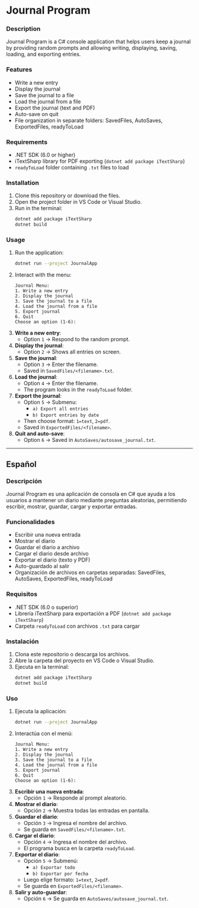 # Journal Program

### Description
Journal Program is a C# console application that helps users keep a journal by providing random prompts and allowing writing, displaying, saving, loading, and exporting entries.

### Features
- Write a new entry
- Display the journal
- Save the journal to a file
- Load the journal from a file
- Export the journal (text and PDF)
- Auto-save on quit
- File organization in separate folders: SavedFiles, AutoSaves, ExportedFiles, readyToLoad

### Requirements
- .NET SDK (6.0 or higher)
- iTextSharp library for PDF exporting (`dotnet add package iTextSharp`)
- `readyToLoad` folder containing `.txt` files to load

### Installation
1. Clone this repository or download the files.
2. Open the project folder in VS Code or Visual Studio.
3. Run in the terminal:
   ```bash
   dotnet add package iTextSharp
   dotnet build
   ```

### Usage
1. Run the application:
   ```bash
   dotnet run --project JournalApp
   ```
2. Interact with the menu:
   ```
   Journal Menu:
   1. Write a new entry
   2. Display the journal
   3. Save the journal to a file
   4. Load the journal from a file
   5. Export journal
   6. Quit
   Choose an option (1-6):
   ```
3. **Write a new entry**:  
   - Option `1` → Respond to the random prompt.  
4. **Display the journal**:  
   - Option `2` → Shows all entries on screen.  
5. **Save the journal**:  
   - Option `3` → Enter the filename.  
   - Saved in `SavedFiles/<filename>.txt`.  
6. **Load the journal**:  
   - Option `4` → Enter the filename.  
   - The program looks in the `readyToLoad` folder.  
7. **Export the journal**:  
   - Option `5` → Submenu:  
     - `a) Export all entries`  
     - `b) Export entries by date`  
   - Then choose format: `1=text`, `2=pdf`.  
   - Saved in `ExportedFiles/<filename>`.  
8. **Quit and auto-save**:  
   - Option `6` → Saved in `AutoSaves/autosave_journal.txt`.  

---

## Español

### Descripción
Journal Program es una aplicación de consola en C# que ayuda a los usuarios a mantener un diario mediante preguntas aleatorias, permitiendo escribir, mostrar, guardar, cargar y exportar entradas.

### Funcionalidades
- Escribir una nueva entrada
- Mostrar el diario
- Guardar el diario a archivo
- Cargar el diario desde archivo
- Exportar el diario (texto y PDF)
- Auto-guardado al salir
- Organización de archivos en carpetas separadas: SavedFiles, AutoSaves, ExportedFiles, readyToLoad

### Requisitos
- .NET SDK (6.0 o superior)
- Librería iTextSharp para exportación a PDF (`dotnet add package iTextSharp`)
- Carpeta `readyToLoad` con archivos `.txt` para cargar

### Instalación
1. Clona este repositorio o descarga los archivos.
2. Abre la carpeta del proyecto en VS Code o Visual Studio.
3. Ejecuta en la terminal:
   ```bash
   dotnet add package iTextSharp
   dotnet build
   ```

### Uso
1. Ejecuta la aplicación:
   ```bash
   dotnet run --project JournalApp
   ```
2. Interactúa con el menú:
   ```
   Journal Menu:
   1. Write a new entry
   2. Display the journal
   3. Save the journal to a file
   4. Load the journal from a file
   5. Export journal
   6. Quit
   Choose an option (1-6):
   ```
3. **Escribir una nueva entrada**:  
   - Opción `1` → Responde al prompt aleatorio.  
4. **Mostrar el diario**:  
   - Opción `2` → Muestra todas las entradas en pantalla.  
5. **Guardar el diario**:  
   - Opción `3` → Ingresa el nombre del archivo.  
   - Se guarda en `SavedFiles/<filename>.txt`.  
6. **Cargar el diario**:  
   - Opción `4` → Ingresa el nombre del archivo.  
   - El programa busca en la carpeta `readyToLoad`.  
7. **Exportar el diario**:  
   - Opción `5` → Submenú:  
     - `a) Exportar todo`  
     - `b) Exportar por fecha`  
   - Luego elige formato: `1=text`, `2=pdf`.  
   - Se guarda en `ExportedFiles/<filename>`.  
8. **Salir y auto-guardar**:  
   - Opción `6` → Se guarda en `AutoSaves/autosave_journal.txt`.


